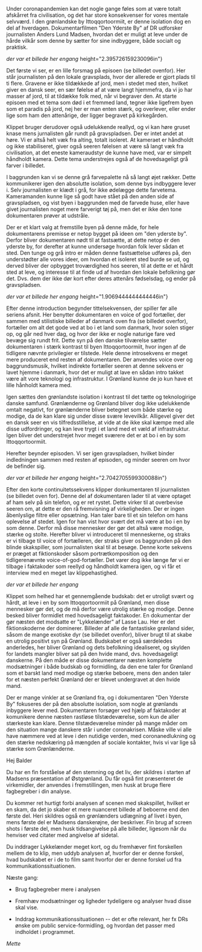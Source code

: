 Under coronapandemien kan det nogle gange føles som at være totalt
afskårret fra civilisation, og det har store konsekvenser for vores
mentale selvværd. I den grønlandske by Ittoqqortoormiit, er denne
isolation dog en del af hverdagen. Dokumentarfilmen "Den Yderste By" af
DR udforsker journalisten Anders Lund Madsen, hvordan det er muligt at
leve under de hårde vilkår som denne by sætter for sine indbyggere, både
socialt og praktisk.

*der var et billede her engang*
height="2.395726159230096in"}

Det første vi ser, er en lille forsmag på episoen (se billedet ovenfor).
Her står journalisten på den lokale gravsplads, hvor der allerede er
gjort plads til ti flere. Gravene er ikke tildækkede af jord, men i
stedet med sten, hvilket giver en dansk seer, en sær følelse af at være
langt hjemmefra, da vi jo har masser af jord, til at tildække folk med,
når vi begraver den. At starte episoen med et tema som død i et fremmed
land, tegner ikke ligefrem byen som et paradis på jord, nej her er man
enten stærk, og overlever, eller ender lige som ham den attenårige, der
ligger begravet på kirkegården.

Klippet bruger derudover også udelukkende reallyd, og vi kan høre gruset
knase mens jurnalisten går rundt på gravspladsen. Der er intet andet at
høre. Vi er altså helt væk fra alting, totalt isoleret. At kameraet er
håndholdt og ikke stabiliseret, giver også seeren følelsen at være så
langt væk fra civilisation, at det eneste kameraudstyr de kunne have
med, var er simpelt håndholdt kamera. Dette tema understrejes også af de
hovedsageligt grå farver i billedet.

I baggrunden kan vi se denne grå farvepalette nå så langt øjet rækker.
Dette kommunikerer igen den absolutte isolation, som denne bys
indbyggere lever i. Selv journalisten er klædt i grå, for ikke ødelægge
dette farvetema. Kameramanden kunne lige så godt have stået på den anden
side af gravspladsen, og vist byen i baggrunden med de farvede huse,
eller have givet journalisten noget mere farverigt tøj på, men det er
ikke den tone dokumentaren prøver at udstråle.

Der er et klart valg at fremstille byen på denne måde, for hele
dokumentarens premisse er netop bygget på ideen om "den yderste by".
Derfor bliver dokumentaren nødt til at fastsætte, at dette netop ér den
yderste by, for derefter at kunne undersøge hvordan folk lever sådan et
sted. Den tunge og grå intro er måden denne fastsættelse udføres på, den
understødter alle vores ideer, om hvordan et isoleret sted burde se ud,
og derved bliver der opbygget troværdighed hos seeren, til at dette er
et hårdt sted at leve, og interesse til at finde ud af hvordan den
lokale befolkning gør det. Dvs. dem der ikke dør kort efter deres
attenårs fødselsdag, og ender på gravspladsen.

*der var et billede her engang*
height="1.9069444444444446in"}

Efter denne introduction begynder tittelsekvensen, der spiller før alle
seriens afsnit. Her benytter dokumentaren en voice of god fortæller, der
sammen med stilistiske billeder af danmark oven fra (se billedet
overfor), fortæller om alt det gode ved at bo i et land som danmark,
hvor solen stiger op, og går ned hver dag, og hvor der ikke er nogle
naturige fare ved bevæge sig rundt frit. Dette syn på den danske
tilværelse sætter dokumentaren i stærk kontrast til byen
Ittoqqortoormiit, hvor ingen af de tidligere nævnte privilegier er
tilstede. Hele denne introsekvens er meget mere produceret end resten af
dokumentaren. Der anvendes voice over og baggrundsmusik, hvilket
indirekte fortæller seeren at denne sekvens er lavet hjemme i danmark,
hvor det er muligt at lave en sådan intro takket være alt vore teknologi
og infrastruktur. I Grønland kunne de jo kun have et lille hånholdt
kamera med.

Igen sættes den grønlandste isolation i kontrast til det tætte og
teknologirige danske samfund. Grønlænderne og Grønland bliver dog ikke
udelukkende omtalt negativt, for grønlænderne bliver betegnet som både
stærke og modige, da de kan klare sig under disse svære levevilkår.
Alligevel giver det en dansk seer en vis tilfredsstillelse, at vide at
de ikke skal kæmpe med alle disse udfordringer, og kan leve trygt i et
land med et væld af infrastruktur. Igen bliver det understrejet hvor
meget sværere det er at bo i en by som Ittoqqortoormiit.

Herefter beynder episoden. Vi ser igen gravspladsen, hvilket binder
indledningen sammen med resten af episoden, og minder seeren om hvor de
befinder sig.

*der var et billede her engang*
height="2.7042705599300088in"}

Efter den korte continuitetssekvens klipper donkumentaren til
journalisten (se billedet oven for). Denne del af dokumentaren lader til
at være optaget af ham selv på sin telefon, og er ret rystet. Dette
virker til at overbevise seeren om, at dette er den rå fremvisning af
virkeligheden. Der er ingen åbenlyslige filtre eller opsætning. Han
taler bare til et sin telefon om hans oplevelse af stedet. Igen for han
vist hvor svært det må være at bo i en by som denne. Derfor må disse
mennesker der gør det altså være modige, stærke og stolte. Herefter
bliver vi introduceret til menneskerne, og straks er vi tilbage til
voice of fortælleren, der straks giver os baggrunden på den blinde
skakspiller, som journalisten skal til at besøge. Denne korte sekvens er
præget at fiktionskoder såsom portrætkomposition og den tidligerenævnte
voice-of-god-fortæller. Det varer dog ikke længe før vi er tilbage i
faktakoder som reellyd og håndholdt kamera igen, og vi får et interview
med en meget lav klippehastighed.

*der var et billede her engang*

Klippet som helhed har et gennemgående budskab: det er utroligt svært og
hårdt, at leve i en by som Ittoqqortoormiit på Grønland, men disse
mennesker gør det, og de må derfor være utrolig stærke og modige. Denne
besked bliver formidlet med hovedsageligt faktakoder. En dokumentar der
gør næsten det modsatte er "Lykkelænder" af Lasse Lau. Her er det
fiktionskoderne der dominerer. Billeder af alle de fantastiske grønland
sider, såsom de mange exotiske dyr (se billedet ovenfor), bliver brugt
til at skabe en utrolig positivt syn på Grønland. Budskabet er også
særdeledes anderledes, her bliver Grønland og dets befolkning
idealiseret, og skylden for landets mangler bliver sat på den hvide
mand, dvs. hovedsageligt danskerne. På den måde er disse dokumentarer
næsten komplette modsætninger i både budskab og formidling, da den ene
taler for Grønland som et barskt land med modige og stærke beboere, mens
den anden taler for et næsten perfekt Grønland der er blevet undergravet
at den hvide mand.

Der er mange vinkler at se Grønland fra, og i dokumentaren "Den Yderste
By" fokuseres der på den absolutte isolation, som nogle at grønlands
inbyggere lever med. Dokumentaren forsøger ved hjælp af faktakoder at
komunikere denne næsten rastløse tilstædeværelse, som kun de aller
stærkeste kan klare. Denne tilstædeværelse minder på mange måder om den
situation mange danskere står i under coronakrisen. Måske ville vi alle
have næmmere ved at leve i den nutidige verden, med coronanedlukning og
den stærke nedskæring på mængden af sociale kontakter, hvis vi var lige
så stærke som Grønlænderne.

Hej Balder

Du har en fin forståelse af den stemning og det liv, der skildres i
starten af Madsens præsentation af Østgrønland. Du får også fint
præsenteret de virkemidler, der anvendes i fremstillingen, men husk at
bruge flere fagbegreber i din analyse.

Du kommer ret hurtigt forbi analysen af scenen med skakspillet, hvilket
er en skam, da det jo skaber et mere nuanceret billede af beboerne end
den første del. Heri skildres også en grønlænders udlægning af livet i
byen, mens første del er Madsens danskerøjne, der beskriver. Fin brug af
screen shots i første del, men husk tidsangivelse på alle billeder,
ligesom når du henviser ved citater med angivelse af sidetal.

Du inddrager Lykkelænder meget kort, og du fremhæver fint forskellen
mellem de to klip, men uddyb analysen af, hvorfor der er denne forskel,
hvad budskabet er i de to film samt hvorfor der er denne forskel ud fra
kommunikationssituationen.

Næste gang:

-   Brug fagbegreber mere i analysen

-   Fremhæv modsætninger og ligheder tydeligere og analyser hvad disse
    skal vise.

-   Inddrag kommunikationssituationen -- det er ofte relevant, her fx
    DRs ønske om public service-formidling, og hvordan det passer med
    indholdet i programmet.

*Mette*
